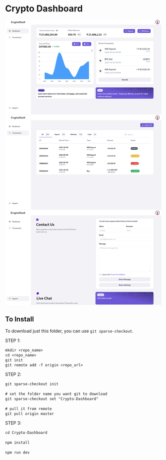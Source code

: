 # Crypto Dashboard

<img src="../Screenshots/crypto1.png" alt="Dice Game Home Page"/>
<img src="../Screenshots/crypto2.png" alt="Dice Game Play Page"/>
<img src="../Screenshots/crypto3.png" alt="Dice Game Example Page"/>

## To Install
To download just this folder, you can use `git sparse-checkout`.

STEP 1:

```shell
mkdir <repo_name>
cd <repo_name>
git init
git remote add -f origin <repo_url>
```

STEP 2:
```shell
git sparse-checkout init

# set the folder name you want git to download
git sparse-checkout set "Crypto-Dashboard"

# pull it from remote
git pull origin master
```

STEP 3:

```shell
cd Crypto-Dashboard

npm install

npm run dev
```
